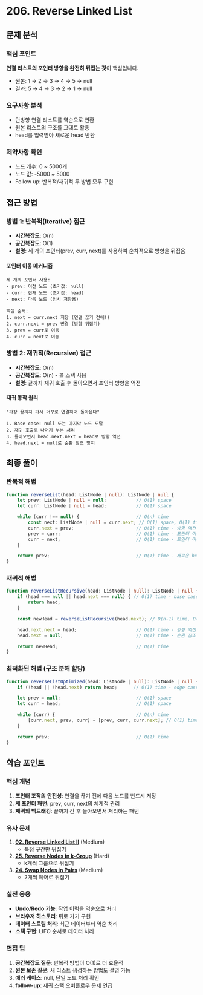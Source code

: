 # 206. Reverse Linked List

## 문제 분석

### 핵심 포인트
**연결 리스트의 포인터 방향을 완전히 뒤집는 것**이 핵심입니다.
- 원본: 1 → 2 → 3 → 4 → 5 → null
- 결과: 5 → 4 → 3 → 2 → 1 → null

### 요구사항 분석
- 단방향 연결 리스트를 역순으로 변환
- 원본 리스트의 구조를 그대로 활용
- head를 입력받아 새로운 head 반환

### 제약사항 확인
- 노드 개수: 0 ~ 5000개
- 노드 값: -5000 ~ 5000
- Follow up: 반복적/재귀적 두 방법 모두 구현

## 접근 방법

### 방법 1: 반복적(Iterative) 접근
- **시간복잡도**: O(n)
- **공간복잡도**: O(1)
- **설명**: 세 개의 포인터(prev, curr, next)를 사용하여 순차적으로 방향을 뒤집음

#### 포인터 이동 메커니즘
```
세 개의 포인터 사용:
- prev: 이전 노드 (초기값: null)
- curr: 현재 노드 (초기값: head)
- next: 다음 노드 (임시 저장용)

핵심 순서:
1. next = curr.next 저장 (연결 끊기 전에!)
2. curr.next = prev 변경 (방향 뒤집기)
3. prev = curr로 이동
4. curr = next로 이동
```

### 방법 2: 재귀적(Recursive) 접근
- **시간복잡도**: O(n)
- **공간복잡도**: O(n) - 콜 스택 사용
- **설명**: 끝까지 재귀 호출 후 돌아오면서 포인터 방향을 역전

#### 재귀 동작 원리
```
"가장 끝까지 가서 거꾸로 연결하며 돌아온다"

1. Base case: null 또는 마지막 노드 도달
2. 재귀 호출로 나머지 부분 처리
3. 돌아오면서 head.next.next = head로 방향 역전
4. head.next = null로 순환 참조 방지
```

## 최종 풀이

### 반복적 해법
```typescript
function reverseList(head: ListNode | null): ListNode | null {
    let prev: ListNode | null = null;           // O(1) space
    let curr: ListNode | null = head;           // O(1) space

    while (curr !== null) {                     // O(n) time
        const next: ListNode | null = curr.next; // O(1) space, O(1) time
        curr.next = prev;                       // O(1) time - 방향 역전
        prev = curr;                            // O(1) time - 포인터 이동
        curr = next;                            // O(1) time - 포인터 이동
    }

    return prev;                                // O(1) time - 새로운 head
}
```

### 재귀적 해법
```typescript
function reverseListRecursive(head: ListNode | null): ListNode | null {
    if (head === null || head.next === null) { // O(1) time - base case
        return head;
    }

    const newHead = reverseListRecursive(head.next); // O(n-1) time, O(n) space

    head.next.next = head;                      // O(1) time - 방향 역전
    head.next = null;                           // O(1) time - 순환 참조 방지

    return newHead;                             // O(1) time
}
```

### 최적화된 해법 (구조 분해 할당)
```typescript
function reverseListOptimized(head: ListNode | null): ListNode | null {
    if (!head || !head.next) return head;      // O(1) time - edge case

    let prev = null;                            // O(1) space
    let curr = head;                            // O(1) space

    while (curr) {                              // O(n) time
        [curr.next, prev, curr] = [prev, curr, curr.next]; // O(1) time - 동시 할당
    }

    return prev;                                // O(1) time
}
```

## 학습 포인트

### 핵심 개념
1. **포인터 조작의 안전성**: 연결을 끊기 전에 다음 노드를 반드시 저장
2. **세 포인터 패턴**: prev, curr, next의 체계적 관리
3. **재귀의 백트래킹**: 끝까지 간 후 돌아오면서 처리하는 패턴

### 유사 문제
1. **[92. Reverse Linked List II](https://leetcode.com/problems/reverse-linked-list-ii/)** (Medium)
   - 특정 구간만 뒤집기
2. **[25. Reverse Nodes in k-Group](https://leetcode.com/problems/reverse-nodes-in-k-group/)** (Hard)
   - k개씩 그룹으로 뒤집기
3. **[24. Swap Nodes in Pairs](https://leetcode.com/problems/swap-nodes-in-pairs/)** (Medium)
   - 2개씩 페어로 뒤집기

### 실전 응용
- **Undo/Redo 기능**: 작업 이력을 역순으로 처리
- **브라우저 히스토리**: 뒤로 가기 구현
- **데이터 스트림 처리**: 최근 데이터부터 역순 처리
- **스택 구현**: LIFO 순서로 데이터 처리

### 면접 팁
1. **공간복잡도 질문**: 반복적 방법이 O(1)로 더 효율적
2. **원본 보존 질문**: 새 리스트 생성하는 방법도 설명 가능
3. **에러 케이스**: null, 단일 노드 처리 확인
4. **follow-up**: 재귀 스택 오버플로우 문제 언급
